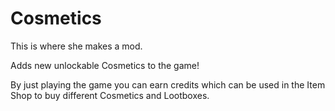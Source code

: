 # Cosmetics
This is where she makes a mod.

Adds new unlockable Cosmetics to the game!

By just playing the game you can earn credits which can be used in the <cg>Item Shop</c> to buy different Cosmetics and Lootboxes.
